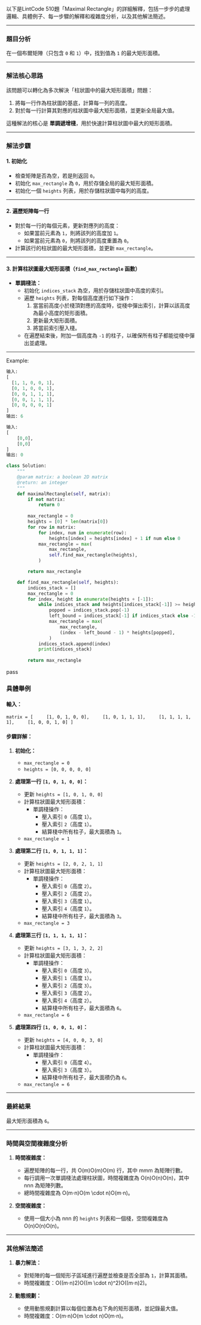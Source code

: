 
以下是LintCode 510題「Maximal Rectangle」的詳細解釋，包括一步步的處理邏輯、具體例子、每一步驟的解釋和複雜度分析，以及其他解法簡述。

---

### **題目分析**

在一個布爾矩陣（只包含 `0` 和 `1`）中，找到值為 `1` 的最大矩形面積。

---

### **解法核心思路**

該問題可以轉化為多次解決「柱狀圖中的最大矩形面積」問題：

1. 將每一行作為柱狀圖的基底，計算每一列的高度。
2. 對於每一行計算其對應的柱狀圖中最大矩形面積，並更新全局最大值。

這種解法的核心是 **單調遞增棧**，用於快速計算柱狀圖中最大的矩形面積。

---

### **解法步驟**

#### **1. 初始化**

- 檢查矩陣是否為空，若是則返回 `0`。
- 初始化 `max_rectangle` 為 `0`，用於存儲全局的最大矩形面積。
- 初始化一個 `heights` 列表，用於存儲柱狀圖中每列的高度。

---

#### **2. 遍歷矩陣每一行**

- 對於每一行的每個元素，更新對應列的高度：
    - 如果當前元素為 `1`，則將該列的高度加 `1`。
    - 如果當前元素為 `0`，則將該列的高度重置為 `0`。
- 計算該行的柱狀圖的最大矩形面積，並更新 `max_rectangle`。

---

#### **3. 計算柱狀圖最大矩形面積（`find_max_rectangle` 函數）**

- **單調棧法：**
    - 初始化 `indices_stack` 為空，用於存儲柱狀圖中高度的索引。
    - 遍歷 `heights` 列表，對每個高度進行如下操作：
        1. 當當前高度小於棧頂對應的高度時，從棧中彈出索引，計算以該高度為最小高度的矩形面積。
        2. 更新最大矩形面積。
        3. 將當前索引壓入棧。
    - 在遍歷結束後，附加一個高度為 `-1` 的柱子，以確保所有柱子都能從棧中彈出並處理。

---
Example:
```python
输入:
[
  [1, 1, 0, 0, 1],
  [0, 1, 0, 0, 1],
  [0, 0, 1, 1, 1],
  [0, 0, 1, 1, 1],
  [0, 0, 0, 0, 1]
]
输出: 6
```
```python
输入:
[
    [0,0],
    [0,0]
]
输出: 0
```

```python
class Solution:
    """
    @param matrix: a boolean 2D matrix
    @return: an integer
    """
    def maximalRectangle(self, matrix):
        if not matrix:
            return 0
            
        max_rectangle = 0
        heights = [0] * len(matrix[0])
        for row in matrix:
            for index, num in enumerate(row):
                heights[index] = heights[index] + 1 if num else 0
            max_rectangle = max(
                max_rectangle,
                self.find_max_rectangle(heights),
            )

        return max_rectangle

    def find_max_rectangle(self, heights):
        indices_stack = []
        max_rectangle = 0
        for index, height in enumerate(heights + [-1]):
            while indices_stack and heights[indices_stack[-1]] >= height:
                popped = indices_stack.pop(-1)
                left_bound = indices_stack[-1] if indices_stack else -1
                max_rectangle = max(
                    max_rectangle,
                    (index - left_bound - 1) * heights[popped],
                )
            indices_stack.append(index)
            print(indices_stack)
        
        return max_rectangle
```
pass

### **具體舉例**

#### 輸入：

`matrix = [     [1, 0, 1, 0, 0],     [1, 0, 1, 1, 1],     [1, 1, 1, 1, 1],     [1, 0, 0, 1, 0] ]`

#### 步驟詳解：

1. **初始化：**
    
    - `max_rectangle = 0`
    - `heights = [0, 0, 0, 0, 0]`
2. **處理第一行 `[1, 0, 1, 0, 0]`：**
    
    - 更新 `heights = [1, 0, 1, 0, 0]`
    - 計算柱狀圖最大矩形面積：
        - 單調棧操作：
            - 壓入索引 `0`（高度 `1`）。
            - 壓入索引 `2`（高度 `1`）。
            - 結算棧中所有柱子，最大面積為 `1`。
    - `max_rectangle = 1`
3. **處理第二行 `[1, 0, 1, 1, 1]`：**
    
    - 更新 `heights = [2, 0, 2, 1, 1]`
    - 計算柱狀圖最大矩形面積：
        - 單調棧操作：
            - 壓入索引 `0`（高度 `2`）。
            - 壓入索引 `2`（高度 `2`）。
            - 壓入索引 `3`（高度 `1`）。
            - 壓入索引 `4`（高度 `1`）。
            - 結算棧中所有柱子，最大面積為 `3`。
    - `max_rectangle = 3`
4. **處理第三行 `[1, 1, 1, 1, 1]`：**
    
    - 更新 `heights = [3, 1, 3, 2, 2]`
    - 計算柱狀圖最大矩形面積：
        - 單調棧操作：
            - 壓入索引 `0`（高度 `3`）。
            - 壓入索引 `1`（高度 `1`）。
            - 壓入索引 `2`（高度 `3`）。
            - 壓入索引 `3`（高度 `2`）。
            - 壓入索引 `4`（高度 `2`）。
            - 結算棧中所有柱子，最大面積為 `6`。
    - `max_rectangle = 6`
5. **處理第四行 `[1, 0, 0, 1, 0]`：**
    
    - 更新 `heights = [4, 0, 0, 3, 0]`
    - 計算柱狀圖最大矩形面積：
        - 單調棧操作：
            - 壓入索引 `0`（高度 `4`）。
            - 壓入索引 `3`（高度 `3`）。
            - 結算棧中所有柱子，最大面積仍為 `6`。
    - `max_rectangle = 6`

---

### **最終結果**

最大矩形面積為 `6`。

---

### **時間與空間複雜度分析**

1. **時間複雜度：**
    
    - 遍歷矩陣的每一行，共 O(m)O(m)O(m) 行，其中 mmm 為矩陣行數。
    - 每行調用一次單調棧法處理柱狀圖，時間複雜度為 O(n)O(n)O(n)，其中 nnn 為矩陣列數。
    - 總時間複雜度為 O(m⋅n)O(m \cdot n)O(m⋅n)。
2. **空間複雜度：**
    
    - 使用一個大小為 nnn 的 `heights` 列表和一個棧，空間複雜度為 O(n)O(n)O(n)。

---

### **其他解法簡述**

1. **暴力解法：**
    
    - 對矩陣的每一個矩形子區域進行遍歷並檢查是否全部為 `1`，計算其面積。
    - 時間複雜度：O((m⋅n)2)O((m \cdot n)^2)O((m⋅n)2)。
2. **動態規劃：**
    
    - 使用動態規劃計算以每個位置為右下角的矩形面積，並記錄最大值。
    - 時間複雜度：O(m⋅n)O(m \cdot n)O(m⋅n)。